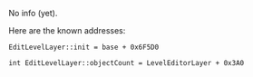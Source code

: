 No info (yet).

Here are the known addresses:

```
EditLevelLayer::init = base + 0x6F5D0

int EditLevelLayer::objectCount = LevelEditorLayer + 0x3A0
```
